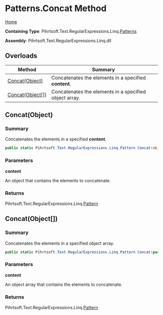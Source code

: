 # Patterns\.Concat Method

[Home](../../../../../../README.md)

**Containing Type**: Pihrtsoft\.Text\.RegularExpressions\.Linq\.[Patterns](../README.md)

**Assembly**: Pihrtsoft\.Text\.RegularExpressions\.Linq\.dll

## Overloads

| Method | Summary |
| ------ | ------- |
| [Concat(Object)](#Pihrtsoft_Text_RegularExpressions_Linq_Patterns_Concat_System_Object_) | Concatenates the elements in a specified **content**\. |
| [Concat(Object\[\])](#Pihrtsoft_Text_RegularExpressions_Linq_Patterns_Concat_System_Object___) | Concatenates the elements in a specified object array\. |

## Concat\(Object\) <a name="Pihrtsoft_Text_RegularExpressions_Linq_Patterns_Concat_System_Object_"></a>

### Summary

Concatenates the elements in a specified **content**\.

```csharp
public static Pihrtsoft.Text.RegularExpressions.Linq.Pattern Concat(object content)
```

### Parameters

**content**

An object that contains the elements to concatenate\.

### Returns

Pihrtsoft\.Text\.RegularExpressions\.Linq\.[Pattern](../../Pattern/README.md)

## Concat\(Object\[\]\) <a name="Pihrtsoft_Text_RegularExpressions_Linq_Patterns_Concat_System_Object___"></a>

### Summary

Concatenates the elements in a specified object array\.

```csharp
public static Pihrtsoft.Text.RegularExpressions.Linq.Pattern Concat(params object[] content)
```

### Parameters

**content**

An object array that contains the elements to concatenate\.

### Returns

Pihrtsoft\.Text\.RegularExpressions\.Linq\.[Pattern](../../Pattern/README.md)

